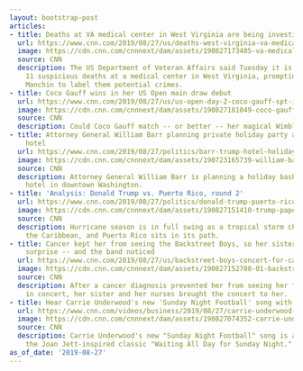 ```yaml
---
layout: bootstrap-post
articles:
- title: Deaths at VA medical center in West Virginia are being investigated
  url: https://www.cnn.com/2019/08/27/us/deaths-west-virginia-va-medical-center/index.html
  image: https://cdn.cnn.com/cnnnext/dam/assets/190827173405-va-medical-center-super-tease.jpg
  source: CNN
  description: The US Department of Veteran Affairs said Tuesday it is investigating
    11 suspicious deaths at a medical center in West Virginia, prompting Sen. Joe
    Manchin to label them potential crimes.
- title: Coco Gauff wins in her US Open main draw debut
  url: https://www.cnn.com/2019/08/27/us/us-open-day-2-coco-gauff-spt-intl/index.html
  image: https://cdn.cnn.com/cnnnext/dam/assets/190827181049-coco-gauff-02-us-open-day-2-super-tease.jpg
  source: CNN
  description: Could Coco Gauff match -- or better -- her magical Wimbledon run?
- title: Attorney General William Barr planning private holiday party at Trump's DC
    hotel
  url: https://www.cnn.com/2019/08/27/politics/barr-trump-hotel-holiday-party/index.html
  image: https://cdn.cnn.com/cnnnext/dam/assets/190723165739-william-bar-justice-deptartment-super-tease.jpg
  source: CNN
  description: Attorney General William Barr is planning a holiday bash at his boss'
    hotel in downtown Washington.
- title: 'Analysis: Donald Trump vs. Puerto Rico, round 2'
  url: https://www.cnn.com/2019/08/27/politics/donald-trump-puerto-rico-hurricane/index.html
  image: https://cdn.cnn.com/cnnnext/dam/assets/190827151410-trump-paper-towels-puerto-rico-file-super-tease.jpg
  source: CNN
  description: Hurricane season is in full swing as a tropical storm churns through
    the Caribbean, and Puerto Rico sits in its path.
- title: Cancer kept her from seeing the Backstreet Boys, so her sister planned a
    surprise -- and the band noticed
  url: https://www.cnn.com/2019/08/27/us/backstreet-boys-concert-for-cancer-patient-wellness-trnd/index.html
  image: https://cdn.cnn.com/cnnnext/dam/assets/190827152708-01-backstreet-boys-cancer-patient-super-tease.jpg
  source: CNN
  description: After a cancer diagnosis prevented her from seeing her favorite band
    in concert, her sister and her nurses brought the concert to her.
- title: Hear Carrie Underwood's new 'Sunday Night Football' song with Joan Jett
  url: https://www.cnn.com/videos/business/2019/08/27/carrie-underwood-sunday-night-football-joan-jett-orig.cnn-business
  image: https://cdn.cnn.com/cnnnext/dam/assets/190827074352-carrie-underwood-joan-jett-nbc-nfl-super-tease.jpg
  source: CNN
  description: Carrie Underwood's new "Sunday Night Football" song is a return to
    the Joan Jett-inspired classic "Waiting All Day for Sunday Night."
as_of_date: '2019-08-27'
---
```


